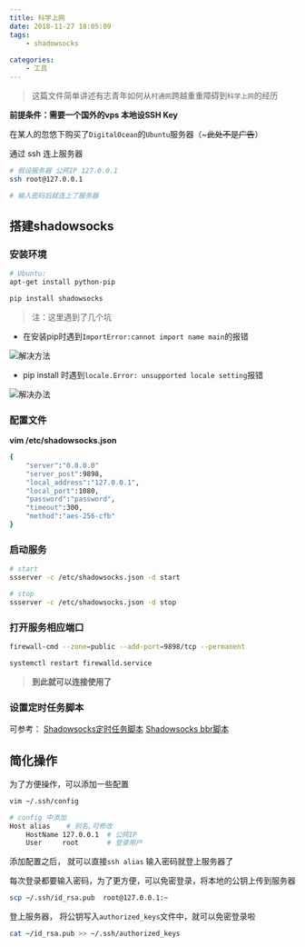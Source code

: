 ```yaml
---
title: 科学上网
date: 2018-11-27 18:05:09
tags:
    - shadowsocks
    
categories: 
    - 工具
---
```

> 这篇文件简单讲述有志青年如何从`村通网`跨越重重障碍到`科学上网`的经历



**前提条件：需要一个国外的vps 本地设SSH Key**

在某人的忽悠下购买了`DigitalOcean`的`Ubuntu`服务器（~~~此处不是广告~~）

通过 ssh 连上服务器 

```bash
# 假设服务器 公网IP 127.0.0.1
ssh root@127.0.0.1  

# 输入密码后就连上了服务器
```

<!-- more -->

## 搭建shadowsocks

### 安装环境

```bash
# Ubuntu:
apt-get install python-pip

pip install shadowsocks
```

> 注：这里遇到了几个坑

- 在安装pip时遇到`ImportError:cannot import name main`的报错 

![解决方法](https://picture.wzmmmmj.com/shadowsocks1.png)

- pip install 时遇到`locale.Error: unsupported locale setting`报错 

![解决办法](https://picture.wzmmmmj.com/shadowsocks2.png)



### 配置文件

**vim /etc/shadowsocks.json**

```bash
{
    "server":"0.0.0.0"
    "server_post":9898,
    "local_address":"127.0.0.1",
    "local_port":1080,
    "password":"password",
    "timeout":300,
    "method":"aes-256-cfb"
}
```



### 启动服务

```bash
# start
ssserver -c /etc/shadowsocks.json -d start

# stop
ssserver -c /etc/shadowsocks.json -d stop
```



### 打开服务相应端口

```bash
firewall-cmd --zone=public --add-port=9898/tcp --permanent

systemctl restart firewalld.service
```
> **到此就可以连接使用了**

### 设置定时任务脚本

可参考：
<a href='https://shadowsocks.be/6.html'>Shadowsocks定时任务脚本</a>  <a href='https://teddysun.com/489.html'>Shadowsocks bbr脚本</a>


## 简化操作

为了方便操作，可以添加一些配置

```bash
vim ~/.ssh/config

# config 中添加
Host alias    # 别名,可修改
    HostName 127.0.0.1  # 公网IP
    User     root       # 登录用户
```

添加配置之后， 就可以直接`ssh alias` 输入密码就登上服务器了

每次登录都要输入密码，为了更方便，可以免密登录，将本地的公钥上传到服务器

```bash
scp ~/.ssh/id_rsa.pub  root@127.0.0.1:~
```

登上服务器， 将公钥写入`authorized_keys`文件中，就可以免密登录啦

```bash
cat ~/id_rsa.pub >> ~/.ssh/authorized_keys
```

